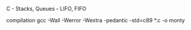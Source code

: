 C - Stacks, Queues - LIFO, FIFO

compilation
gcc -Wall -Werror -Wextra -pedantic -std=c89 *.c -o monty